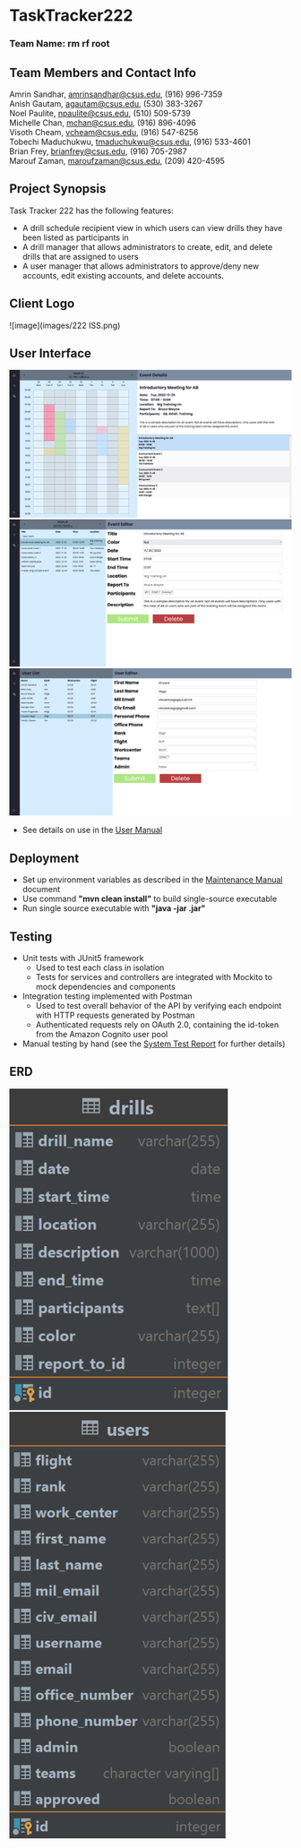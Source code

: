# TaskTracker222
### Team Name: rm rf root

## Team Members and Contact Info 
Amrin Sandhar, amrinsandhar@csus.edu, (916) 996-7359  
Anish Gautam, agautam@csus.edu, (530) 383-3267  
Noel Paulite, npaulite@csus.edu, (510) 509-5739  
Michelle Chan, mchan@csus.edu, (916) 896-4096  
Visoth Cheam, vcheam@csus.edu, (916) 547-6256  
Tobechi Maduchukwu, tmaduchukwu@csus.edu, (916) 533-4601  
Brian Frey, brianfrey@csus.edu, (916) 705-2987  
Marouf Zaman, maroufzaman@csus.edu, (209) 420-4595  


## Project Synopsis
Task Tracker 222 has the following features:
* A drill schedule recipient view in which users can view drills they have been listed as participants in
* A drill manager that allows administrators to create, edit, and delete drills that are assigned to users
* A user manager that allows administrators to approve/deny new accounts, edit existing accounts, and delete accounts.


## Client Logo
![image](images/222 ISS.png)


## User Interface
![image](images/drill_schedule.png)
![image](images/drill_manager.png)
![image](images/user_manager.png)
- See details on use in the [User Manual](documents/TT222_User_Manual.pdf)

## Deployment
- Set up environment variables as described in the [Maintenance Manual](documents/TT222_Maintenance_Manual.pdf) document
- Use command **"mvn clean install"** to build single-source executable
- Run single source executable with **"java -jar <filename>.jar"**

## Testing
- Unit tests with JUnit5 framework
  - Used to test each class in isolation
  - Tests for services and controllers are integrated with Mockito to mock dependencies and components
- Integration testing implemented with Postman
  - Used to test overall behavior of the API by verifying each endpoint with HTTP requests generated by Postman
  - Authenticated requests rely on OAuth 2.0, containing the id-token from the Amazon Cognito user pool
- Manual testing by hand (see the [System Test Report](documents/TT222_System_Test_Report.pdf) for further details)

## ERD
![image](images/drills_erd.png)
![image](images/users_erd.png)